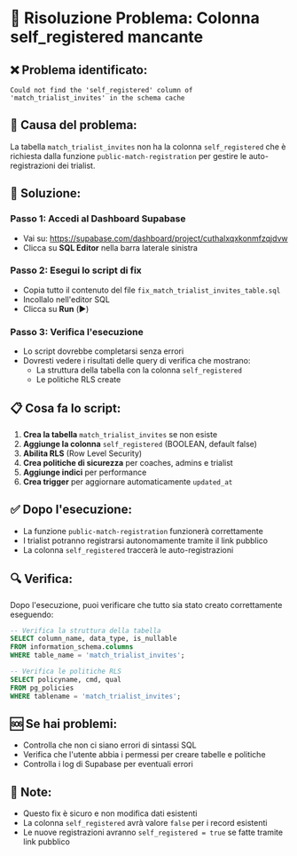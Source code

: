 # 🔧 **Risoluzione Problema: Colonna self_registered mancante**

## ❌ **Problema identificato:**
```
Could not find the 'self_registered' column of 'match_trialist_invites' in the schema cache
```

## 🎯 **Causa del problema:**
La tabella `match_trialist_invites` non ha la colonna `self_registered` che è richiesta dalla funzione `public-match-registration` per gestire le auto-registrazioni dei trialist.

## 🚀 **Soluzione:**

### **Passo 1: Accedi al Dashboard Supabase**
- Vai su: https://supabase.com/dashboard/project/cuthalxqxkonmfzqjdvw
- Clicca su **SQL Editor** nella barra laterale sinistra

### **Passo 2: Esegui lo script di fix**
- Copia tutto il contenuto del file `fix_match_trialist_invites_table.sql`
- Incollalo nell'editor SQL
- Clicca su **Run** (▶️)

### **Passo 3: Verifica l'esecuzione**
- Lo script dovrebbe completarsi senza errori
- Dovresti vedere i risultati delle query di verifica che mostrano:
  - La struttura della tabella con la colonna `self_registered`
  - Le politiche RLS create

## 📋 **Cosa fa lo script:**

1. **Crea la tabella** `match_trialist_invites` se non esiste
2. **Aggiunge la colonna** `self_registered` (BOOLEAN, default false)
3. **Abilita RLS** (Row Level Security)
4. **Crea politiche di sicurezza** per coaches, admins e trialist
5. **Aggiunge indici** per performance
6. **Crea trigger** per aggiornare automaticamente `updated_at`

## ✅ **Dopo l'esecuzione:**
- La funzione `public-match-registration` funzionerà correttamente
- I trialist potranno registrarsi autonomamente tramite il link pubblico
- La colonna `self_registered` traccerà le auto-registrazioni

## 🔍 **Verifica:**
Dopo l'esecuzione, puoi verificare che tutto sia stato creato correttamente eseguendo:

```sql
-- Verifica la struttura della tabella
SELECT column_name, data_type, is_nullable 
FROM information_schema.columns 
WHERE table_name = 'match_trialist_invites';

-- Verifica le politiche RLS
SELECT policyname, cmd, qual 
FROM pg_policies 
WHERE tablename = 'match_trialist_invites';
```

## 🆘 **Se hai problemi:**
- Controlla che non ci siano errori di sintassi SQL
- Verifica che l'utente abbia i permessi per creare tabelle e politiche
- Controlla i log di Supabase per eventuali errori

## 📝 **Note:**
- Questo fix è sicuro e non modifica dati esistenti
- La colonna `self_registered` avrà valore `false` per i record esistenti
- Le nuove registrazioni avranno `self_registered = true` se fatte tramite link pubblico